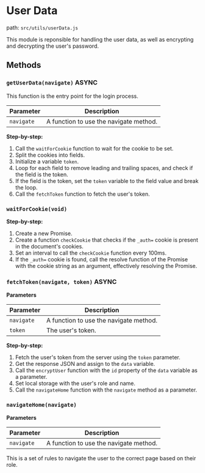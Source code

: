 # User Data

path: `src/utils/userData.js`

This module is reponsible for handling the user data, as well as encrypting and decrypting the user's password.

## Methods

### `getUserData(navigate)` <Tag> ASYNC </Tag>

This function is the entry point for the login process.

| Parameter | Description |
|-----------|-------------|
| `navigate` | A function to use the navigate method. |

**Step-by-step:**

1. Call the `waitForCookie` function to wait for the cookie to be set.
2. Split the cookies into fields.
3. Initialize a variable `token`.
4. Loop for each field to remove leading and trailing spaces, and check if the field is the token.
5. If the field is the token, set the `token` variable to the field value and break the loop.
6. Call the `fetchToken` function to fetch the user's token.

### `waitForCookie(void)`

**Step-by-step:**

1. Create a new Promise.
2. Create a function `checkCookie` that checks if the `_auth=` cookie is present in the document's cookies.
3. Set an interval to call the `checkCookie` function every 100ms.
4. If the `_auth=` cookie is found, call the resolve function of the Promise with the cookie string as an argument, effectively resolving the Promise.

### `fetchToken(navigate, token)` <Tag> ASYNC </Tag>

**Parameters**

| Parameter  | Description                            |
|------------|----------------------------------------|
| `navigate` | A function to use the navigate method. |
| `token`    | The user's token.                      |

**Step-by-step:**

1. Fetch the user's token from the server using the `token` parameter.
2. Get the response JSON and assign to the `data` variable.
3. Call the `encryptUser` function with the `id` property of the `data` variable as a parameter.
4. Set local storage with the user's role and name.
5. Call the `navigateHome` function with the `navigate` method as a parameter.


### `navigateHome(navigate)`

**Parameters**

| Parameter  | Description                            |
|------------|----------------------------------------|
| `navigate` | A function to use the navigate method. |

This is a set of rules to navigate the user to the correct page based on their role.